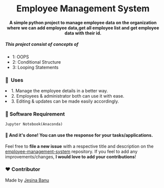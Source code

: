 <h1 align="center">Employee Management System</h1>

<div align= "center">
  <h4>A simple python project to manage employee data on the organization where we can add employee data,get all employee list and get employee data with their id.</h4>
</div>

<h5>This project consist of concepts of </h5>
<ul>
  <li> 1: OOPS</li>
  <li> 2: Conditional Structure</li>
  <li> 3: Looping Statements</li>
</ul>

### 🚀&nbsp; Uses
  <li> 1. Manage the employee details in a better way.</li>
  <li> 2. Employees & administrator both can use it with ease.</li>
  <li> 3. Editing & updates can be made easily accordingly.</li>
  
### :key: Software Requirement
```
Jupyter Notebook(Anaconda)
```

#### :clap: And it's done! You can use the response for your tasks/applications.
Feel free to **file a new issue** with a respective title and description on the [employee-management-system](https://github.com/dhamodaran-pandiyan/employee-management-system/issues) repository. If you feel to add any improvements/changes, **I would love to add your contributions**! 

### :heart: Contributor
Made by [Jesina Banu](https://github.com/Jesina)
